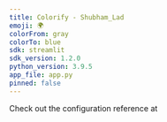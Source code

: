 ```yaml
---
title: Colorify - Shubham_Lad
emoji: 🌍
colorFrom: gray
colorTo: blue
sdk: streamlit
sdk_version: 1.2.0
python_version: 3.9.5
app_file: app.py
pinned: false
---
```


Check out the configuration reference at 
